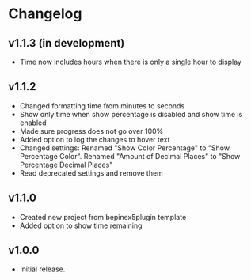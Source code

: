 # Changelog
## v1.1.3 (in development)
- Time now includes hours when there is only a single hour to display
## v1.1.2
- Changed formatting time from minutes to seconds
- Show only time when show percentage is disabled and show time is enabled
- Made sure progress does not go over 100%
- Added option to log the changes to hover text
- Changed settings: Renamed "Show Color Percentage" to "Show Percentage Color". Renamed "Amount of Decimal Places" to "Show Percentage Decimal Places"
- Read deprecated settings and remove them
## v1.1.0
- Created new project from bepinex5plugin template
- Added option to show time remaining
## v1.0.0
- Initial release.
